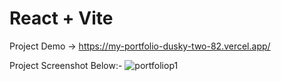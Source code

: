 # React + Vite

Project Demo -> https://my-portfolio-dusky-two-82.vercel.app/


Project Screenshot Below:-
![portfoliop1](https://github.com/user-attachments/assets/2fa5a387-499b-4a2d-8f27-eb7935a835ce)

